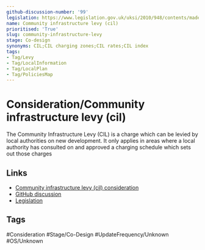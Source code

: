```yaml
---
github-discussion-number: '99'
legislation: https://www.legislation.gov.uk/uksi/2010/948/contents/made
name: Community infrastructure levy (cil)
prioritised: 'True'
slug: community-infrastructure-levy
stage: Co-design
synonyms: CIL;CIL charging zones;CIL rates;CIL index
tags:
- Tag/Levy
- Tag/LocalInformation
- Tag/LocalPlan
- Tag/PoliciesMap
---
```


# Consideration/Community infrastructure levy (cil)

The Community Infrastructure Levy (CIL) is a charge which can be levied by local authorities on new development. It only applies in areas where a local authority has consulted on and approved a charging schedule which sets out those charges

## Links

* [Community infrastructure levy (cil) consideration](https://design.planning.data.gov.uk/planning-consideration/community-infrastructure-levy)
* [GitHub discussion](https://github.com/digital-land/data-standards-backlog/discussions/99)
* [Legislation](https://www.legislation.gov.uk/uksi/2010/948/contents/made)

## Tags

#Consideration #Stage/Co-Design #UpdateFrequency/Unknown #OS/Unknown